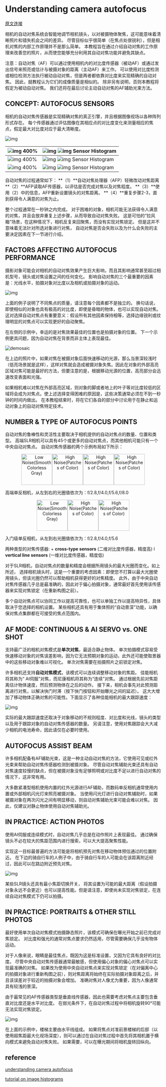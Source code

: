 # Understanding camera autofocus

[原文连接](https://www.cambridgeincolour.com/tutorials/camera-autofocus.htm)  

相机的自动对焦系统会智能地调节相机镜头，以对被摄物体聚焦，这可能意味着清晰照片和错失机会之间的差异。 尽管目标似乎很简单（在焦点处很锐利），但是相机对焦的内部工作原理并不是那么简单。 本教程旨在通过介绍自动对焦的工作原理来改善您的照片，从而使您能够充分利用其自动对焦功能并避免其缺点。

注意：自动对焦（AF）可以通过使用相机内的对比度传感器（被动AF）或通过发出信号来照亮或估计与被摄对象的距离（主动AF）来工作。 可以使用对比度检测或相位检测方法执行被动自动对焦，但是两者都依靠对比度来实现精确的自动对焦。 因此，就教程认为它们的成像质量是相似的。 除非另有说明，否则本教程将假定为被动自动对焦。 我们还将在最后讨论主动自动对焦的AF辅助光束方法。

## CONCEPT: AUTOFOCUS SENSORS

相机的自动对焦传感器是实现精确对焦的真正引擎，并且根据图像视场以各种阵列形式存在。 每个传感器通过评估图像在其相应点的对比度变化来测量相应的焦点，假定最大对比度对应于最大清晰度。

![img](https://cdn.cambridgeincolour.com/images/tutorials/af_swan1b.jpg)



| ![img](https://cdn.cambridgeincolour.com/images/tutorials/af_swanzm3.png) 400% | ![img](https://cdn.cambridgeincolour.com/images/tutorials/af_swanzm3hist.png) ![img](https://cdn.cambridgeincolour.com/images/tutorials/af_histgrad128.jpg) Sensor Histogram |
| ------------------------------------------------------------ | ------------------------------------------------------------ |
| ![img](https://cdn.cambridgeincolour.com/images/tutorials/af_swanzm2.png) 400% | ![img](https://cdn.cambridgeincolour.com/images/tutorials/af_swanzm2hist.png) ![img](https://cdn.cambridgeincolour.com/images/tutorials/af_histgrad128.jpg) Sensor Histogram |
| ![img](https://cdn.cambridgeincolour.com/images/tutorials/af_swanzm1.png) 400% | ![img](https://cdn.cambridgeincolour.com/images/tutorials/af_swanzm1hist.png) ![img](https://cdn.cambridgeincolour.com/images/tutorials/af_histgrad128.jpg) Sensor Histogram |

自动对焦的过程通常如下：
**（1）**自动对焦处理器（AFP）轻微改动对焦距离
**（2）**AFP读取AF传感器，以评估是否完成对焦以及对焦程度。
**（3）**使用（2）中的信息，AFP重新设置镜头的对焦距离。
**（4）**重复步骤2-3，直到获得令人满意的对焦为止。

整个过程通常在一秒钟之内完成。 对于困难的对象，相机可能无法获得令人满意的对焦，并且会放弃重复上述步骤，从而导致自动对焦失败。 这是可怕的“拉风箱”场景，在这种情况下，相机反复来回聚焦，而没有实现对焦锁定。 但是这并不意味着无法针对所选对象进行对焦， 自动对焦是否会失败以及为什么会失败的主要决定因素在下一节进行介绍。

## FACTORS AFFECTING AUTOFOCUS PERFORMANCE

摄影对象可能会对相机的自动对焦效果产生巨大影响，而且其影响通常甚至超过相机型号，镜头或对焦设置之间的任何变化。 影响自动对焦的三个最重要的因素是：光线水平，拍摄对象对比度以及相机或拍摄对象的运动。

![img](https://raw.githubusercontent.com/liferlisiqi/cambridge_colour_tutorials_zh/master/jpg/1.7_autofocus_factors.PNG)

上面的例子说明了不同焦点的质量，请注意每个因素都不是独立的。 换句话说，即使相似的对象也具有极高的对比度，即使是昏暗的物体，也可以实现自动对焦。 这对选择自动对焦点有重要意义：假设所有其他因素保持相等，选择边缘锐利或纹理明显的对焦点可以实现更好的自动聚焦。

在左侧的示例中，幸运的是对焦效果最佳的位置也是拍摄对象的位置。 下一个示例更具问题，因为自动对焦在背景而非主体上表现最佳。 

![demosaic](https://raw.githubusercontent.com/liferlisiqi/cambridge_colour_tutorials_zh/master/jpg/1.7_autofocus_factors2.png)

在上边的照片中，如果对焦在被摄对象后面快速移动的光源，那么当景深较浅时（低亮场景就是这样），这样对焦就会造成被摄对象失焦。因此在对象的外部高亮区域对焦可能是最好的方法，但要注意的是，根据移动光源的位置，高亮部分会迅速改变表面和光强。

如果相机难以对焦在外部高亮区域，则对象的脚或者地上的叶子等对比度较低的区域将会成为对焦点。使上述选择变得困难的原因是，这些决策通常必须在不到一秒钟的时间内做出。 在本教程结束时，将在它们各自的部分中讨论用于在静止和运动对象上的自动对焦特定技术。

## NUMBER & TYPE OF AUTOFOCUS POINTS

自动对焦的鲁棒性和灵活性主要取决于相机提供的自动对焦点的数量、位置和类型。 高端SLR相机可以具有45个或更多的自动对焦点，而其他相机可能只有一个中央自动对焦点。 自动对焦传感器的两个示例布局如下所示：

<div align="center">
<img src="https://cdn.cambridgeincolour.com/images/tutorials/af_focusarray1.png" height="100px" alt="Low Noise(Smooth Colorless Gray)" ><img src="https://cdn.cambridgeincolour.com/images/tutorials/af_focusarray2.png" height="100px" alt="High Noise(Patches of Color)" ><img src="https://cdn.cambridgeincolour.com/images/tutorials/af_focusarray3.png" height="100px" alt="High Noise(Patches of Color)" ><img src="https://cdn.cambridgeincolour.com/images/tutorials/af_focusarray4.png" height="100px" alt="High Noise(Patches of Color)" >
</div>

高端单反相机，从左到右的光圈值依次为：f/2.8,f/4.0,f/5.6,f/8.0 

<div align="center">
<img src="https://cdn.cambridgeincolour.com/images/tutorials/af_focusarray1b.png" height="100px" alt="Low Noise(Smooth Colorless Gray)" ><img src="https://cdn.cambridgeincolour.com/images/tutorials/af_focusarray2b.png" height="100px" alt="High Noise(Patches of Color)" ><img src="https://cdn.cambridgeincolour.com/images/tutorials/af_focusarray3b.png" height="100px" alt="High Noise(Patches of Color)" >
</div>

入门级单反相机，从左到右光圈值依次为：f/2.8,f/4.0,f/5.6

两种类型的对焦传感器:
 \+ **cross-type sensors** (二维对比度传感器，精度高)
 l **vertical line sensors** (一维对比度传感器，精度低)

对于SLR相机，自动对焦点的数量和精度会根据所用镜头的最大光圈而变化。如上所述， 选择相机镜头时，这是一个重要的考虑因素：即使您不打算以最大光圈使用镜头，但该光圈仍然可以帮助相机获得更好的对焦精度。 此外，由于中央自动对焦传感器几乎总是最准确的，因此对于偏心拍摄对象，通常最好首先使用该传感器来实现对焦锁定（在重新构图之前）。

多个自动对焦点可以协同工作以提高可靠性，也可以单独工作以提高特异性，具体取决于您选择的相机设置。 某些相机还具有用于集体照的“自动景深”功能，以确保对焦点集群都在可接受的焦点范围内。

## AF MODE: CONTINUOUS & AI SERVO vs. ONE SHOT

支持最广泛的相机对焦模式是**单次对焦**，最适合静止物体。 单次拍摄模式容易受快速移动对象的对焦误差影响，因为它无法预期对象的运动，此外还可能使取景器中的这些移动对象难以可视化。 单次对焦需要在拍摄照片之前锁定对焦。

许多相机还支持**自动对焦模式**，该模式可以连续调整移动对象的焦距。 佳能相机将其称为“ AI伺服”对焦，而尼康相机将其称为“连续”对焦。 通过根据先前对焦距离估计物体速度，然后预测物体在之后的动作。 接下来，相机会事先对此预测距离进行对焦，以解决快门时滞（按下快门按钮和开始曝光之间的延迟）。 这大大增加了移动物体正确对焦的可能性。下面显示了各种佳能相机的最大跟踪速度：

![img](https://cdn.cambridgeincolour.com/images/tutorials/af_canonaiservoperf.png)

实际的最大跟踪速度还取决于对象移动的不规则程度、对比度和光线，镜头的类型以及用于跟踪对象的自动对焦传感器的数量。 另请注意，使用对焦跟踪会大大减少相机的电池寿命，因此请仅在必要时使用。

## AUTOFOCUS ASSIST BEAM

许多相机配备有AF辅助光束，这是一种主动自动对焦的方法，它使用可见或红外光束来帮助自动对焦传感器检测到被摄对象。 尽管自动对焦辅助光束还具有自动对焦速度较慢的缺点，但在被摄对象没有足够照明或对比度不足以进行自动对焦的情况下，这非常有用。

大多数紧凑型相机使用内置的红外光源进行AF辅助，而数码单反相机通常使用内置或外部相机闪光灯来照亮被摄对象。 当使用闪光灯进行自动对焦辅助时，如果被摄对象在两次闪光之间有明显移动，则自动对焦辅助光束可能会难以对焦。 因此，仅建议对静止物体使用自动对焦辅助光。

## IN PRACTICE: ACTION PHOTOS

使用AI伺服或连续模式时，自动对焦几乎总是在动作照片上表现最佳。 通过确保镜头不必在较大的焦距范围内进行搜索，可以大大提高聚焦性能。

实现这一目标最普遍的方法可能是将相机预先对焦在移动物体预估通过的位置附近。 在下边的骑自行车的人例子中，由于骑自行车的人可能会在该距离附近经过，因此可以在路边附近预先对焦。

![img](https://cdn.cambridgeincolour.com/images/tutorials/af_biker.jpg)

某些SLR镜头还具有最小焦距切换开关， 将其设置为可能的最大距离（假设拍摄对象永远不会更近）也可以提高性能。但是请注意，即使尚未实现对焦锁定，在连续自动对焦模式下仍可以拍摄。

## IN PRACTICE: PORTRAITS & OTHER STILL PHOTOS

最好使用单次自动对焦模式拍摄静态照片，该模式可确保在曝光开始之前已完成对焦锁定。 对比度和强光的通常对焦点要求仍然适用，尽管需要确保几乎没有物体运动。

对于人像来说，眼睛是最佳焦点，既因为这是标准设置，又因为它具有良好的对比度。 尽管中央自动对焦传感器通常最敏感，但使用偏心对象的偏心对焦点可以实现最准确的对焦。 如果改为使用中央自动对焦点来实现对焦锁定（在对偏离中心的拍摄对象进行重新构图之前），则对焦距离将始终在实际拍摄对象距离之后，并且该误差对于较近的拍摄对象会增加。 准确对焦对人像尤为重要，因为人像通常具有较浅的景深。

由于最常见的AF传感器类型是垂直线传感器，因此也需要考虑对焦点主要包含垂直对比度还是水平对比度。 在弱光条件下，在自动对焦过程中将相机旋转90°可能无法实现对焦锁定。

![img](https://cdn.cambridgeincolour.com/images/tutorials/af_horlines.jpg)

在上面的示例中，楼梯主要由水平线组成。 如果将焦点对准前景楼梯的后部（以使用超焦距最大化视场深度），则可以通过在自动对焦过程中首先将其相机置于横向模式来避免自动对焦失败。 如果需要，可以在曝光期间将相机旋转回纵向。

## reference
[understanding camera autofocus](https://www.cambridgeincolour.com/tutorials/camera-autofocus.htm)  

[tutorial on image histograms](https://www.cambridgeincolour.com/tutorials/histograms1.htm)